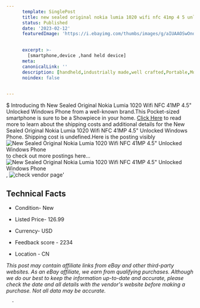 ```yaml
---
      template: SinglePost
      title: new sealed original nokia lumia 1020 wifi nfc 41mp 4 5 unlocked windows phone
      status: Published
      date: '2023-02-12'
      featuredImage: 'https://i.ebayimg.com/thumbs/images/g/aIUAAOSwOndhNr9Z/s-l225.jpg'
       

      excerpt: >-
        [smartphone,device ,hand held device]
      meta:
      canonicalLink: ''
      description: [handheld,industrially made,well crafted,Portable,Mobile,Compact,Convenient,Lightweight,Maneuverable,Man-portable,Miniature,Carriable,Hand-held,Light,Holdable,Transportable,Mobile device,Pocket-sized,On-the-go,Wireless,Cordless,Compact size,Convenient size, smartphone,device ,hand held device]
      noindex: false
      

---
```

$
      Introducing th New Sealed Original Nokia Lumia 1020 Wifi NFC 41MP 4.5" Unlocked Windows Phone from a well-known brand.This Pocket-sized smartphone is sure to be a Showpiece in your home. [Click Here](https://www.ebay.com/itm/175234048529?hash=item28ccc36211%3Ag%3AaIUAAOSwOndhNr9Z&mkevt=1&mkcid=1&mkrid=711-53200-19255-0&campid=%253CePNCampaignId%253E&customid=%253CreferenceId%253E&toolid=10049) to read more to learn about the shipping costs and additional details for the New Sealed Original Nokia Lumia 1020 Wifi NFC 41MP 4.5" Unlocked Windows Phone. Shipping cost is undefined.Here is the posting visibly ![New Sealed Original Nokia Lumia 1020 Wifi NFC 41MP 4.5" Unlocked Windows Phone](https://i.ebayimg.com/thumbs/images/g/aIUAAOSwOndhNr9Z/s-l225.jpg) to check out more postings here... ![New Sealed Original Nokia Lumia 1020 Wifi NFC 41MP 4.5" Unlocked Windows Phone](https://i.ebayimg.com/images/g/aIUAAOSwOndhNr9Z/s-l640.jpg), ![check vendor page](https://origin-galleryplus.ebayimg.com/ws/web/175234048529_2_0_1/225x225.jpg,https://origin-galleryplus.ebayimg.com/ws/web/175234048529_3_0_1/225x225.jpg,https://origin-galleryplus.ebayimg.com/ws/web/175234048529_4_0_1/225x225.jpg,https://origin-galleryplus.ebayimg.com/ws/web/175234048529_5_0_1/225x225.jpg,https://origin-galleryplus.ebayimg.com/ws/web/175234048529_6_0_1/225x225.jpg)'

      

 ## Technical Facts 



     
      

 - Condition- New 


      

 - Listed Price- 126.99 


      

 - Currency- USD 


      

 - Feedback score - 2234 


      

 - Location - CN 


      
      

 *_This post may contain affiliate links from eBay and other third-party websites. As an eBay affiliate, we earn from qualifying purchases. Although we do our best to keep the information up-to-date and accurate, please check the date and all details with the vendor's website before making a purchase. Not all data may be accurate._*




      -

